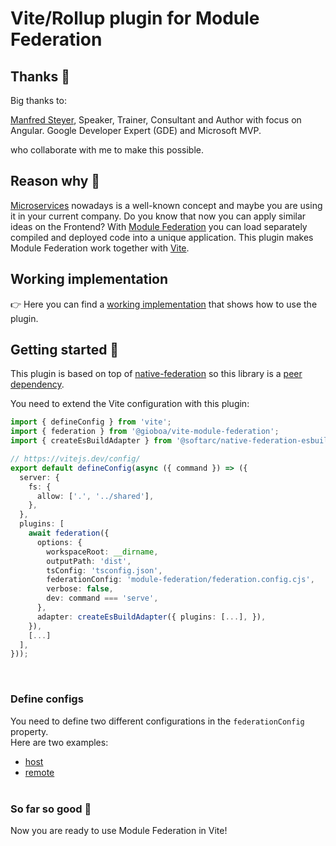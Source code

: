# Vite/Rollup plugin for Module Federation

## Thanks 🤝

Big thanks to:

[Manfred Steyer](https://twitter.com/manfredsteyer), Speaker, Trainer, Consultant and Author with focus on Angular. Google Developer Expert (GDE) and Microsoft MVP.

who collaborate with me to make this possible.

## Reason why 🤔

[Microservices](https://martinfowler.com/articles/microservices.html) nowadays is a well-known concept and maybe you are using it in your current company.
Do you know that now you can apply similar ideas on the Frontend?
With [Module Federation](https://blog.logrocket.com/building-micro-frontends-webpacks-module-federation/#:~:text=Module%20federation%20is%20a%20JavaScript,between%20two%20different%20application%20codebases.) you can load separately compiled and deployed code into a unique application.
This plugin makes Module Federation work together with [Vite](https://vitejs.dev/).

## Working implementation

👉 Here you can find a [working implementation](https://github.com/gioboa/svelte-microfrontend-demo) that shows how to use the plugin.

## Getting started 🚀

This plugin is based on top of [native-federation](https://www.npmjs.com/package/@softarc/native-federation) so this library is a [peer dependency](https://docs.npmjs.com/cli/v8/configuring-npm/package-json#peerdependencies).

You need to extend the Vite configuration with this plugin:

```typescript
import { defineConfig } from 'vite';
import { federation } from '@gioboa/vite-module-federation';
import { createEsBuildAdapter } from '@softarc/native-federation-esbuild';

// https://vitejs.dev/config/
export default defineConfig(async ({ command }) => ({
  server: {
    fs: {
      allow: ['.', '../shared'],
    },
  },
  plugins: [
    await federation({
      options: {
        workspaceRoot: __dirname,
        outputPath: 'dist',
        tsConfig: 'tsconfig.json',
        federationConfig: 'module-federation/federation.config.cjs',
        verbose: false,
        dev: command === 'serve',
      },
      adapter: createEsBuildAdapter({ plugins: [...], }),
    }),
    [...]
  ],
}));
```

<br>

### Define configs

You need to define two different configurations in the `federationConfig` property.<br>
Here are two examples:

- [host](https://www.npmjs.com/package/@softarc/native-federation#configuring-hosts)
- [remote](https://www.npmjs.com/package/@softarc/native-federation#configuring-remotes)
  <br><br>

### So far so good 🎉

Now you are ready to use Module Federation in Vite!
